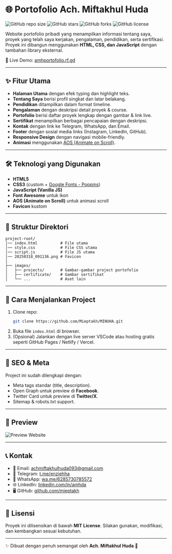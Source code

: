 # 🌐 Portofolio Ach. Miftakhul Huda

![GitHub repo size](https://img.shields.io/github/repo-size/Mieptakh/MINUHA?style=for-the-badge)
![GitHub stars](https://img.shields.io/github/stars/Mieptakh/MINUHA?style=for-the-badge)
![GitHub forks](https://img.shields.io/github/forks/Mieptakh/MINUHA?style=for-the-badge)
![GitHub license](https://img.shields.io/github/license/Mieptakh/MINUHA?style=for-the-badge)

Website portofolio pribadi yang menampilkan informasi tentang saya, proyek yang telah saya kerjakan, pengalaman, pendidikan, serta sertifikasi.  
Proyek ini dibangun menggunakan **HTML, CSS, dan JavaScript** dengan tambahan library eksternal.

🔗 Live Demo: [amhportofolio.rf.gd](https://amhportofolio.rf.gd/)

---

## ✨ Fitur Utama

- **Halaman Utama** dengan efek typing dan highlight teks.
- **Tentang Saya** berisi profil singkat dan latar belakang.
- **Pendidikan** ditampilkan dalam format timeline.
- **Pengalaman** dengan deskripsi detail proyek & course.
- **Portofolio** berisi daftar proyek lengkap dengan gambar & link live.
- **Sertifikat** menampilkan berbagai pencapaian dengan deskripsi.
- **Kontak** dengan link ke Telegram, WhatsApp, dan Email.
- **Footer** dengan sosial media links (Instagram, LinkedIn, GitHub).
- **Responsive Design** dengan navigasi mobile-friendly.
- **Animasi** menggunakan [AOS (Animate on Scroll)](https://michalsnik.github.io/aos/).

---

## 🛠️ Teknologi yang Digunakan

- **HTML5**
- **CSS3** (custom + [Google Fonts - Poppins](https://fonts.google.com/))
- **JavaScript (Vanilla JS)**
- **Font Awesome** untuk ikon
- **AOS (Animate on Scroll)** untuk animasi scroll
- **Favicon** kustom

---

## 📂 Struktur Direktori

```
project-root/
│── index.html          # File utama
│── style.css           # File CSS utama
│── script.js           # File JS utama
│── 20250318_091136.png # Favicon
│
├── images/
│   ├── projects/       # Gambar-gambar project portofolio
│   ├── certificate/    # Gambar sertifikat
│   └── ...             # Aset lain
```

---

## 🚀 Cara Menjalankan Project

1. Clone repo:
   ```bash
   git clone https://github.com/Mieptakh/MINUHA.git
   ```
2. Buka file `index.html` di browser.
3. (Opsional) Jalankan dengan live server VSCode atau hosting gratis seperti GitHub Pages / Netlify / Vercel.

---

## 🔐 SEO & Meta

Project ini sudah dilengkapi dengan:

- Meta tags standar (title, description).
- Open Graph untuk preview di **Facebook**.
- Twitter Card untuk preview di **Twitter/X**.
- Sitemap & robots.txt support.

---

## 📸 Preview

![Preview Website](https://opengraph.b-cdn.net/production/images/2fa57389-a70e-4f2b-bdc9-302d58591ae8.png?token=AETo0XWAPmh5vN3MbadGRZ-8uyPgI1tMkfwg20kzdbg&height=675&width=1200)

---

## 📞 Kontak

- 📩 Email: [achmiftakhulhuda093@gmail.com](mailto:achmiftakhulhuda093@gmail.com)  
- 💬 Telegram: [t.me/enziehha](https://t.me/enziehha)  
- 💬 WhatsApp: [wa.me/6285730785572](https://wa.me/6285730785572)  
- 🌐 LinkedIn: [linkedin.com/in/amhda](https://www.linkedin.com/in/amhda/)  
- 🖥️ GitHub: [github.com/mieptakh](https://github.com/mieptakh)  

---

## 📜 Lisensi

Proyek ini dilisensikan di bawah **MIT License**. Silakan gunakan, modifikasi, dan kembangkan sesuai kebutuhan.

---

✨ Dibuat dengan penuh semangat oleh **Ach. Miftakhul Huda** 🚀
